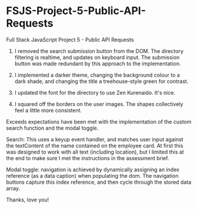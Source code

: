 # FSJS-Project-5-Public-API-Requests

Full Stack JavaScript Project 5 - Public API Requests

1. I removed the search submission button from the DOM. The directory filtering is realtime, and updates on keyboard input. The submission button was made redundant by this approach to the implementation.

2. I implemented a darker theme, changing the background colour to a dark shade, and changing the title a treehouse-style green for contrast.

3. I updated the font for the directory to use Zen Kurenaido. It's nice.

4. I squared off the borders on the user images. The shapes collectively feel a little more consistent.

Exceeds expectations have been met with the implementation of the custom search function and the modal toggle.

Search: This uses a keyup event handler, and matches user input against the textContent of the name contained on the employee card. At first this was designed to work with all text (including location), but I limited this at the end to make sure I
met the instructions in the assessment brief.

Modal toggle: navigation is achieved by dynamically assigning an index reference (as a data caption) when populating the dom. The navigation buttons capture this index reference, and then cycle through the stored data array.

Thanks, love you!
